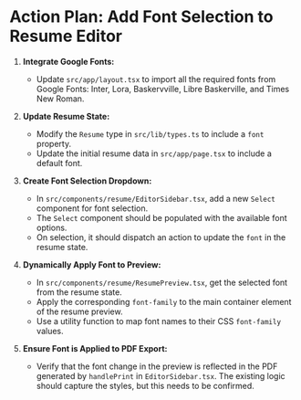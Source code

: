 # Action Plan: Add Font Selection to Resume Editor

1.  **Integrate Google Fonts:**
    *   Update `src/app/layout.tsx` to import all the required fonts from Google Fonts: Inter, Lora, Baskervville, Libre Baskerville, and Times New Roman.

2.  **Update Resume State:**
    *   Modify the `Resume` type in `src/lib/types.ts` to include a `font` property.
    *   Update the initial resume data in `src/app/page.tsx` to include a default font.

3.  **Create Font Selection Dropdown:**
    *   In `src/components/resume/EditorSidebar.tsx`, add a new `Select` component for font selection.
    *   The `Select` component should be populated with the available font options.
    *   On selection, it should dispatch an action to update the `font` in the resume state.

4.  **Dynamically Apply Font to Preview:**
    *   In `src/components/resume/ResumePreview.tsx`, get the selected font from the resume state.
    *   Apply the corresponding `font-family` to the main container element of the resume preview.
    *   Use a utility function to map font names to their CSS `font-family` values.

5.  **Ensure Font is Applied to PDF Export:**
    *   Verify that the font change in the preview is reflected in the PDF generated by `handlePrint` in `EditorSidebar.tsx`. The existing logic should capture the styles, but this needs to be confirmed.
